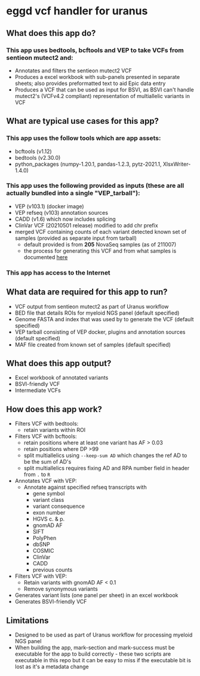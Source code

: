 # eggd vcf handler for uranus

## What does this app do?
### This app uses bedtools, bcftools and VEP to take VCFs from sentieon mutect2 and:
- Annotates and filters the sentieon mutect2 VCF
- Produces a excel workbook with sub-panels presented in separate sheets; also provides preformatted text to aid Epic data entry
- Produces a VCF that can be used as input for BSVI, as BSVI can't handle mutect2's (VCFv4.2 compliant) representation of multiallelic variants in VCF

## What are typical use cases for this app?
### This app uses the follow tools which are app assets:
* bcftools (v1.12)
* bedtools (v2.30.0)
* python_packages (numpy-1.20.1, pandas-1.2.3, pytz-2021.1, XlsxWriter-1.4.0)

### This app uses the following provided as inputs (these are all actually bundled into a single "VEP_tarball"):
* VEP (v103.1) (docker image)
* VEP refseq (v103) annotation sources
* CADD (v1.6) which now includes splicing
* ClinVar VCF (20210501 release) modified to add chr prefix
* merged VCF containing counts of each variant detected known set of samples (provided as separate input from tarball)
    * default provided is from **205** NovaSeq samples (as of 211007)
    * the process for generating this VCF and from what samples is documented [here](https://cuhbioinformatics.atlassian.net/wiki/spaces/URA/pages/2415591443/Creation+of+Myeloid+NovaSeq+samples+MAF+file)

### This app has access to the Internet

## What data are required for this app to run?
- VCF output from sentieon mutect2 as part of Uranus workflow
- BED file that details ROIs for myeloid NGS panel (default specified)
- Genome FASTA and index that was used by to generate the VCF (default specified)
- VEP tarball consisting of VEP docker, plugins and annotation sources (default specified)
- MAF file created from known set of samples (default specified)

## What does this app output?
- Excel workbook of annotated variants
- BSVI-friendly VCF
- Intermediate VCFs

## How does this app work?
- Filters VCF with bedtools:
    - retain variants within ROI
- Filters VCF with bcftools:
    - retain positions where at least one variant has AF > 0.03
    - retain positions where DP >99
    - split multiallelics using `--keep-sum AD` which changes the ref AD to be the sum of AD's
    - split multiallelics requires fixing AD and RPA number field in header from `.` to `R`
- Annotates VCF with VEP:
    - Annotate against specified refseq transcripts with
        - gene symbol
        - variant class
        - variant consequence
        - exon number
        - HGVS c. & p.
        - gnomAD AF
        - SIFT
        - PolyPhen
        - dbSNP
        - COSMIC
        - ClinVar
        - CADD
        - previous counts
- Filters VCF with VEP:
    - Retain variants with gnomAD AF < 0.1
    - Remove synonymous variants
- Generates variant lists (one panel per sheet) in an excel workbook
- Generates BSVI-friendly VCF

## Limitations
- Designed to be used as part of Uranus workflow for processing myeloid NGS panel
- When building the app, mark-section and mark-success must be executable for the app to build correctly - these two scripts are executable in this repo but it can be easy to miss if the executable bit is lost as it's a metadata change
